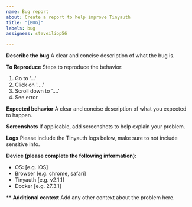 ```yaml
---
name: Bug report
about: Create a report to help improve Tinyauth
title: "[BUG]"
labels: bug
assignees: steveiliop56

---
```


**Describe the bug**
A clear and concise description of what the bug is.

**To Reproduce**
Steps to reproduce the behavior:
1. Go to '...'
2. Click on '....'
3. Scroll down to '....'
4. See error

**Expected behavior**
A clear and concise description of what you expected to happen.

**Screenshots**
If applicable, add screenshots to help explain your problem.

**Logs**
Please include the Tinyauth logs below, make sure to not include sensitive info.

**Device (please complete the following information):**
 - OS: [e.g. iOS]
 - Browser [e.g. chrome, safari]
 - Tinyauth [e.g. v2.1.1]
 - Docker [e.g. 27.3.1]

**
**Additional context**
Add any other context about the problem here.
